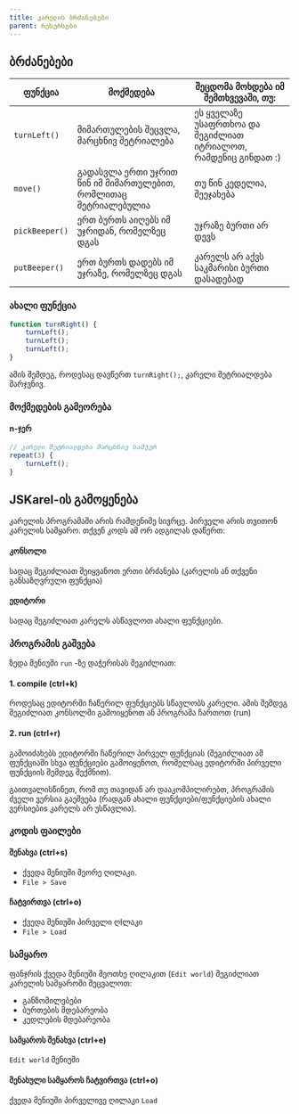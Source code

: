 ```yaml
---
title: კარელის ბრძანებები
parent: რესურსები
---
```


## ბრძანებები

| ფუნქცია | მოქმედება | შეცდომა მოხდება იმ შემთხვევაში, თუ: |
|---|---|---|
| `turnLeft()` | მიმართულების შეცვლა, მარცხნივ შეტრიალება | ეს ყველაზე უსაფრთხოა და შეგიძლიათ იტრიალოთ, რამდენიც გინდათ :) |
| `move()` | გადასვლა ერთი უჯრით წინ იმ მიმართულებით, რომლითაც შეტრიალებულია | თუ წინ კედელია, შეეჯახება |
| `pickBeeper()` | ერთ ბურთს აიღებს იმ უჯრიდან, რომელზეც დგას |  უჯრაზე ბურთი არ დევს |
| `putBeeper()` | ერთ ბურთს დადებს იმ უჯრაზე, რომელზეც დგას | კარელს არ აქვს საკმარისი ბურთი დასადებად |

### ახალი ფუნქცია
```javascript
function turnRight() {
    turnLeft();
    turnLeft();
    turnLeft();
}
```
ამის შემდეგ, როდესაც დავწერთ `turnRight();`, კარელი შეტრიალდება მარჯვნივ.

### მოქმედების გამეორება

#### n-ჯერ
```javascript
// კარელი შეტრიალდება მარცხნივ სამჯერ
repeat(3) {
    turnLeft();
}
```

## JSKarel-ის გამოყენება
კარელის პროგრამაში არის რამდენიმე სივრცე. პირველი არის თვითონ კარელის სამყარო. თქვენ კოდს ამ ორ ადგილას დაწერთ:

#### კონსოლი
სადაც შეგიძლიათ შეიყვანოთ ერთი ბრძანება (კარელის ან თქვენი განსაზღვრული ფუნქცია)

#### ედიტორი
სადაც შეგიძლიათ კარელს ასწავლოთ ახალი ფუნქციები. 

### პროგრამის გაშვება
ზედა მენიუში `run`  -ზე დაჭერისას შეგიძლიათ:

#### 1. compile (ctrl+k)
როდესაც ედიტორში ჩაწერილ ფუნქციებს სწავლობს კარელი. ამის შემდეგ შეგიძლიათ კონსოლში გამოიყენოთ ან პროგრამა ჩართოთ (run)

#### 2. run (ctrl+r)
გამოიძახებს ედიტორში ჩაწერილ პირველ ფუნქციას (შეგიძლიათ ამ ფუნქციაში სხვა ფუნქციები გამოიყენოთ, რომელსაც ედიტორში პირველი ფუნქციის შემდეგ შექმნით).

გაითვალისწინეთ, რომ თუ თავიდან არ დააკომპილირებთ, პროგრამის ძველი ვერსია გაეშვება (რადგან ახალი ფუნქციები/ფუნქციების ახალი ვერსიებიs კარელს არ უსწავლია).

### კოდის ფაილები
#### შენახვა (ctrl+s)
- ქვედა მენიუში მეორე ღილაკი.
- `File > Save`

#### ჩატვირთვა (ctrl+o)
- ქვედა მენიუში პირველი ღIლაკი
- `File > Load`

### სამყარო
ფანჯრის ქვედა მენიუში მეოთხე ღილაკით (`Edit world`) შეგიძლიათ კარელის სამყაროში შეცვალოთ:
- განზომილებები
- ბურთების მდებარეობა
- კედლების მდებარეობა

#### სამყაროს შენახვა (ctrl+e)
`Edit world` მენიუში

#### შენახული სამყაროს ჩატვირთვა (ctrl+o)
ქვედა მენიუში პირველივე ღილაკი `Load`


